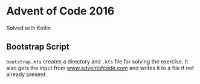 # Advent of Code 2016
Solved with Kotlin

## Bootstrap Script
`bootstrap.kts` creates a directory and `.kts` file for solving the exercise.
It also gets the input from www.adventofcode.com and writes it to a file if not already present.
